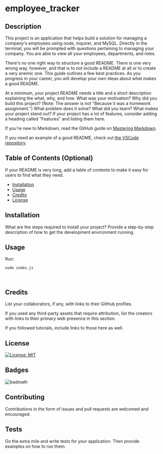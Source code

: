 # employee_tracker

## Description 



This project is an application that helps build a solution for managing a company's employees using node, inquirer, and MySQL. Directly in the terminal, you will be prompted with questions pertaining to managing your company. You are able to view all your employees, departments, and roles.


There's no one right way to structure a good README. There is one very wrong way, however, and that is to not include a README at all or to create a very anemic one. This guide outlines a few best practices. As you progress in your career, you will develop your own ideas about what makes a good README.

At a minimum, your project README needs a title and a short description explaining the what, why, and how. What was your motivation? Why did you build this project? (Note: The answer is not "Because it was a homework assignment.") What problem does it solve? What did you learn? What makes your project stand out? If your project has a lot of features, consider adding a heading called "Features" and listing them here.

If you're new to Markdown, read the GitHub guide on [Mastering Markdown](https://guides.github.com/features/mastering-markdown/).

If you need an example of a good README, check out [the VSCode repository](https://github.com/microsoft/vscode).


## Table of Contents (Optional)

If your README is very long, add a table of contents to make it easy for users to find what they need.

* [Installation](#installation)
* [Usage](#usage)
* [Credits](#credits)
* [License](#license)


## Installation

What are the steps required to install your project? Provide a step-by-step description of how to get the development environment running.


## Usage 

Run: <pre><code>node index.js</pre></code><br>


## Credits

List your collaborators, if any, with links to their GitHub profiles.

If you used any third-party assets that require attribution, list the creators with links to their primary web presence in this section.

If you followed tutorials, include links to those here as well.



## License

[![License: MIT](https://img.shields.io/badge/License-MIT-yellow.svg)](https://opensource.org/licenses/MIT)


## Badges


![badmath](https://img.shields.io/github/languages/top/nielsenjared/badmath)


## Contributing


Contributions in the form of issues and pull requests are welcomed and encouraged.

## Tests

Go the extra mile and write tests for your application. Then provide examples on how to run them.

